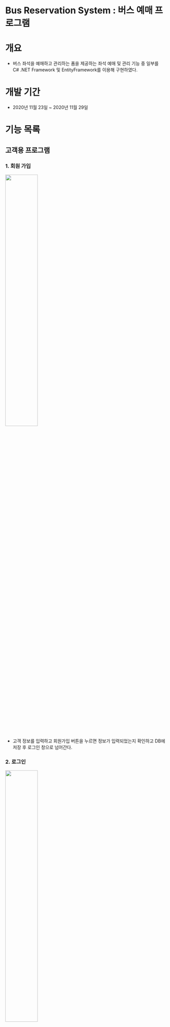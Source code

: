 # Bus Reservation System : 버스 예매 프로그램

# 개요

- 버스 좌석을 예매하고 관리하는 폼을 제공하는 좌석 예매 및 관리 기능 중 일부를 C# .NET Framework 및 EntityFramework를 이용해 구현하였다.

# 개발 기간

- 2020년 11월 23일 ~ 2020년 11월 29일

# 기능 목록

## 고객용 프로그램

### 1. 회원 가입

<img src="./images/회원가입.png" width="45%">

- 고객 정보를 입력하고 회원가입 버튼을 누르면 정보가 입력되었는지 확인하고 DB에 저장 후 로그인 창으로 넘어간다.

### 2. 로그인
<div>
<img src="./images/로그인.png" width="45%">
</div>
<div>
<img src="./images/로그인완료.PNG" width="45%">
</div>
- 아이디와 비밀번호를 입력하여 로그인하고 메뉴 폼이 나온다.

### 3. 메뉴
<div>
<img src="./images/메뉴화면.PNG" width="45%">
</div>

- 원하는 메뉴를 선택하면 이동한다. 

### 4. 예매
<div>
<img src="./images/예매.png" width="45%">
</div>

- 출발지, 도착지, 날짜, 시간, 등급을 선택 후 조회를 누르면 좌석 선택 폼으로 이동한다.  

### 5. 좌석 선택 폼

<div>
</div>

- 선택 가능한 좌석을 선택 후 다음 버튼을 클릭하여 확인 및 결제 폼으로 이동한다.
- 예약한 좌석은 데이터베이스에 저장된다.

## 직원용 프로그램

### 1. 직원 로그인

<div>
<img src="./images/직원로그인.png" width="45%">
</div>

- 아이디 admin, 비밀번호: 3512 를 입력하고 로그인 버튼을 누르면 직원용 관리 폼이 나온다.

### 2. 버스 운행 관리

<div>
<img src="./images/직원관리폼_운행.PNG" width="45%">
</div>

- 버스의 출발지, 도착지, 날짜, 시간, 버스타입을 추가하면 연동된 DB 테이블로 추가된다.

### 3. 예매 관리

<div>
<img src="./images/직원관리폼_예약.PNG" width="45%">
</div>
<div>
</div>

- 고객이 예매한 좌석의 확인 및 취소가 가능하다.

### 4. 월별 매출액 관리

<div>
</div>
<div>
</div>

- 버스 노선별 월별 매출액을 확인 할 수 있다.
- 버스 등급별 월별 매출액을 확인 할 수 있다.

### 5. 고객 정보 관리

<div>
</div>

- 선택된 고객의 정보 수정 및 삭제가 가능하다.



# 관리 항목

### 1. 고객 정보

- 버스를 예매한 고객의 정보를 확인할 수 있다. 또한, 고객 정보의 수정 및 삭제가 가능하다.

### 2. 버스 운행 정보

- 버스 운행 정보를 확인할 수 있다. 
- 버스 운행을 추가할 수 있다. 

### 3. 좌석 예매 관리

- 버스 별로 예매된 좌석을 확인할 수 있다.

# 사용 기술

## 언어

- C# 3.0+

## 프레임워크

- .Net FrameWork 4.8
- EntityFrameWork 6.2
- Winform

## 데이터베이스

* MSSQL Server 2019

## 기타 개발환경

- Windows 10
- Microsoft Visual Studio Community 2019 v16.8
- Microsoft SQL Server Management Studio v18.6

# 데이터베이스 스키마





# 순서도

## 1. 고객용 프로그램

![고객용 다이어그램](./images/고객용다이어그램.png)

## 2. 직원용 프로그램

![직원용 다이어그램](./images/직원용다이어그램.png)

# Point of Interest

# github의 경로 설정을 통일하지 못하여 충돌이 생긴 문제

## 증상
- github 복제가 되질 않음.

## 원인
- 경로 설정을 각각 다르게 설정하였다. 

## 결과
- 경로를 모두 똑같이 설정하여 복제하니 충돌 문제가 사라졌다.

---

# DB Seat테이블에 데이터 입력 오류가 발생하는 문제 

## 증상
- Seat테이블에 데이터를 입력하면, 에러가 발생

## 원인
- Operation에 입력되어 있는 OperationId를 사용하지 않아 발생한 문제

## 결과
- Operation 테이블의 입력되어 있는 OperationId 사용하였더니 Seat 테이블 데이터 입력에 문제가 발생하지 않았다.


---


# 로그인 후 다시 로그인 메세지가 뜨는 문제 

## 증상
- 회원가입한 고객이 로그인을 하였는데 다시 로그인 메세지가 뜨며 창이 닫히는 문제 
<div>
<img src="./images/문제4-1.png" width="45%">
</div>
<div>
<img src="./images/문제4-2.png" width="45%">
</div>


## 결과
- if문으로 중복된 코드가 있어서 제거하니 로그인 완료 후 예매 폼으로 이동함.
<div>
<img src="./images/문제4-1.png" width="45%">
</div>
<div>
<img src="./images/예매.png" width="45%">
</div>

---


# 회원가입 후 데이터베이스에 값이 저장되지 않는 문제 

## 증상
- 회원가입을 하고 난 뒤에 데이터베이스에 값이 저장되지 않아 로그인을 할 수 없는 문제


## 결과
- Customer user = Dao.Customer.GetByName(txtLoginId.Text); 부분에서 breakpoint debugging 한 결과, txtLoginId.Text는 계속 null값으로 보여줬다. 
- 테이블에 저장하고자 하는 값을 지정해야함으로 userval이라는 함수를 선언하고 이는 customer테이블에 속성을 갖게함으로써 해결했다.

<div>
<img src="./images/회원가입오류.png" width="45%">
</div>
